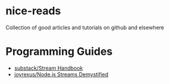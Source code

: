 # nice-reads
Collection of good articles and tutorials on github and elsewhere

# Programming Guides
* [substack/Stream Handbook](https://github.com/substack/stream-handbook)
* [joyrexus/Node.js Streams Demystified](https://gist.github.com/joyrexus/10026630)
